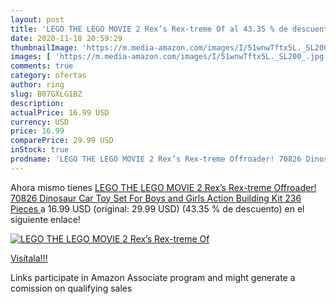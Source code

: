 ```yaml
---
layout: post
title: 'LEGO THE LEGO MOVIE 2 Rex’s Rex-treme Of al 43.35 % de descuento'
date: 2020-11-18 20:59:29
thumbnailImage: 'https://m.media-amazon.com/images/I/51wnwTftx5L._SL200_.jpg'
images: [ 'https://m.media-amazon.com/images/I/51wnwTftx5L._SL200_.jpg' ]
comments: true
category: ofertas
author: ring
slug: B07GXLG1BZ
description:
actualPrice: 16.99 USD
currency: USD
price: 16.99
comparePrice: 29.99 USD
inStock: true
prodname: 'LEGO THE LEGO MOVIE 2 Rex’s Rex-treme Offroader! 70826 Dinosaur Car Toy Set For Boys and Girls  Action Building Kit  236 Pieces '
---
```


Ahora mismo tienes [LEGO THE LEGO MOVIE 2 Rex’s Rex-treme Offroader! 70826 Dinosaur Car Toy Set For Boys and Girls  Action Building Kit  236 Pieces ](https://www.amazon.com/dp/B07GXLG1BZ/?tag=tolees-20) a 16.99 USD (original: 29.99 USD) (43.35 %  de descuento) en el siguiente enlace!

[![LEGO THE LEGO MOVIE 2 Rex’s Rex-treme Of](https://m.media-amazon.com/images/I/51wnwTftx5L._SL200_.jpg)](https://www.amazon.com/dp/B07GXLG1BZ/?tag=tolees-20)

[Visítala!!!](https://www.amazon.com/dp/B07GXLG1BZ/?tag=tolees-20)

Links participate in Amazon Associate program and might generate a comission on qualifying sales
